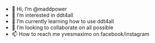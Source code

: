 - 👋 Hi, I’m @maddpower
- 👀 I’m interested in ddt4all
- 🌱 I’m currently learning how to use ddt4all
- 💞️ I’m looking to collaborate on all possible
- 📫 How to reach me yvesmaximo on facebook/instagram

<!---
maddpower/maddpower is a ✨ special ✨ repository because its `README.md` (this file) appears on your GitHub profile.
You can click the Preview link to take a look at your changes.
--->
